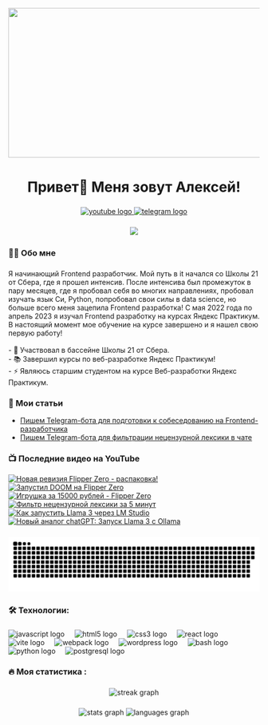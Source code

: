<br clear="both">

<div align="center">
  <img height="300" width="600" src="https://user-images.githubusercontent.com/74038190/225813708-98b745f2-7d22-48cf-9150-083f1b00d6c9.gif"  />
</div>

###

<h1 align="center">Привет👋 Меня зовут Алексей!</h1>

###

<div align="center">
  <a href="https://www.youtube.com/@tehno.maniak" target="_blank">
    <img src="https://img.shields.io/static/v1?message=Youtube&logo=youtube&label=&color=FF0000&logoColor=white&labelColor=&style=for-the-badge" height="25" alt="youtube logo"  />
  </a>
  <a href="https://t.me/tehnomaniak07" target="_blank">
    <img src="https://img.shields.io/static/v1?message=Telegram&logo=telegram&label=&color=2CA5E0&logoColor=white&labelColor=&style=for-the-badge" height="25" alt="telegram logo"  />
  </a>
</div>

###

<div align="center">
  <img src="https://visitor-badge.laobi.icu/badge?page_id=filimonovalexey.filimonovalexey&"  />
</div>

###

<h3 align="left">👩‍💻  Обо мне</h3>

###

<p align="left">Я начинающий Frontend разработчик. Мой путь в it начался со Школы 21 от Сбера, где я прошел интенсив. После интенсива был промежуток в пару месяцев, где я пробовал себя во многих направлениях, пробовал изучать язык Си, Python, попробовал свои силы в data science, но больше всего меня зацепила Frontend разработка! С мая 2022 года по апрель 2023 я изучал Frontend разработку на курсах Яндекс Практикум. В настоящий момент мое обучение на курсе завершено и я нашел свою первую работу!<br><br>- 🔭 Участвовал в бассейне Школы 21 от Сбера.<br>- 📚 Завершил курсы по веб-разработке Яндекс Практикум!<br>- ⚡ Являюсь старшим студентом на курсе Веб-разработки Яндекс Практикум.</p>

###
<h3 align="left">📕 Мои статьи</h3>

- [Пишем Telegram-бота для подготовки к собеседованию на Frontend-разработчика](https://proglib.io/p/pishem-telegram-bota-dlya-podgotovki-k-sobesedovaniyu-na-frontend-razrabotchika-2024-05-29)
- [Пишем Telegram-бота для фильтрации нецензурной лексики в чате](https://proglib.io/p/pishem-telegram-bota-dlya-filtracii-necenzurnoy-leksiki-v-chate-2024-07-15)

###

<h3 align="left">📺 Последние видео на YouTube</h3>

<!-- BEGIN YOUTUBE-CARDS -->
[![Новая ревизия Flipper Zero - распаковка!](https://ytcards.demolab.com/?id=DdDa3ufbkbw&title=%D0%9D%D0%BE%D0%B2%D0%B0%D1%8F+%D1%80%D0%B5%D0%B2%D0%B8%D0%B7%D0%B8%D1%8F+Flipper+Zero+-+%D1%80%D0%B0%D1%81%D0%BF%D0%B0%D0%BA%D0%BE%D0%B2%D0%BA%D0%B0%21&lang=en&timestamp=1721565730&background_color=%230d1117&title_color=%23ffffff&stats_color=%23dedede&max_title_lines=1&width=250&border_radius=5 "Новая ревизия Flipper Zero - распаковка!")](https://www.youtube.com/watch?v=DdDa3ufbkbw)
[![Запустил DOOM на Flipper Zero](https://ytcards.demolab.com/?id=SMQ0143pX1g&title=%D0%97%D0%B0%D0%BF%D1%83%D1%81%D1%82%D0%B8%D0%BB+DOOM+%D0%BD%D0%B0+Flipper+Zero&lang=en&timestamp=1721231566&background_color=%230d1117&title_color=%23ffffff&stats_color=%23dedede&max_title_lines=1&width=250&border_radius=5 "Запустил DOOM на Flipper Zero")](https://www.youtube.com/watch?v=SMQ0143pX1g)
[![Игрушка за 15000 рублей - Flipper Zero](https://ytcards.demolab.com/?id=snJTntADeNM&title=%D0%98%D0%B3%D1%80%D1%83%D1%88%D0%BA%D0%B0+%D0%B7%D0%B0+15000+%D1%80%D1%83%D0%B1%D0%BB%D0%B5%D0%B9+-+Flipper+Zero&lang=en&timestamp=1721199626&background_color=%230d1117&title_color=%23ffffff&stats_color=%23dedede&max_title_lines=1&width=250&border_radius=5 "Игрушка за 15000 рублей - Flipper Zero")](https://www.youtube.com/watch?v=snJTntADeNM)
[![Фильтр нецензурной лексики за 5 минут](https://ytcards.demolab.com/?id=UrtMJoF_gbk&title=%D0%A4%D0%B8%D0%BB%D1%8C%D1%82%D1%80+%D0%BD%D0%B5%D1%86%D0%B5%D0%BD%D0%B7%D1%83%D1%80%D0%BD%D0%BE%D0%B9+%D0%BB%D0%B5%D0%BA%D1%81%D0%B8%D0%BA%D0%B8+%D0%B7%D0%B0+5+%D0%BC%D0%B8%D0%BD%D1%83%D1%82&lang=en&timestamp=1720865285&background_color=%230d1117&title_color=%23ffffff&stats_color=%23dedede&max_title_lines=1&width=250&border_radius=5 "Фильтр нецензурной лексики за 5 минут")](https://www.youtube.com/watch?v=UrtMJoF_gbk)
[![Как запустить Llama 3 через LM Studio](https://ytcards.demolab.com/?id=9U2YVhGf4VM&title=%D0%9A%D0%B0%D0%BA+%D0%B7%D0%B0%D0%BF%D1%83%D1%81%D1%82%D0%B8%D1%82%D1%8C+Llama+3+%D1%87%D0%B5%D1%80%D0%B5%D0%B7+LM+Studio&lang=en&timestamp=1720768500&background_color=%230d1117&title_color=%23ffffff&stats_color=%23dedede&max_title_lines=1&width=250&border_radius=5 "Как запустить Llama 3 через LM Studio")](https://www.youtube.com/watch?v=9U2YVhGf4VM)
[![Новый аналог chatGPT: Запуск Llama 3 с Ollama](https://ytcards.demolab.com/?id=eLFIAzZ337U&title=%D0%9D%D0%BE%D0%B2%D1%8B%D0%B9+%D0%B0%D0%BD%D0%B0%D0%BB%D0%BE%D0%B3+chatGPT%3A+%D0%97%D0%B0%D0%BF%D1%83%D1%81%D0%BA+Llama+3+%D1%81+Ollama&lang=en&timestamp=1720704627&background_color=%230d1117&title_color=%23ffffff&stats_color=%23dedede&max_title_lines=1&width=250&border_radius=5 "Новый аналог chatGPT: Запуск Llama 3 с Ollama")](https://www.youtube.com/watch?v=eLFIAzZ337U)
<!-- END YOUTUBE-CARDS -->

###

<p align="center">
 <img width="600" src="assets/github-snake.svg" alt="snake"/>
</p>

###

<h3 align="left">🛠 Технологии:</h3>

###

<div align="left">
  <img src="https://cdn.jsdelivr.net/gh/devicons/devicon/icons/javascript/javascript-original.svg" height="40" alt="javascript logo"  />
  <img width="12" />
  <img src="https://cdn.jsdelivr.net/gh/devicons/devicon/icons/html5/html5-original.svg" height="40" alt="html5 logo"  />
  <img width="12" />
  <img src="https://cdn.jsdelivr.net/gh/devicons/devicon/icons/css3/css3-original.svg" height="40" alt="css3 logo"  />
  <img width="12" />
  <img src="https://cdn.jsdelivr.net/gh/devicons/devicon/icons/react/react-original.svg" height="40" alt="react logo"  />
  <img width="12" />
  <img src="https://skillicons.dev/icons?i=vite" height="40" alt="vite logo"  />
  <img width="12" />
  <img src="https://cdn.simpleicons.org/webpack/8DD6F9" height="40" alt="webpack logo"  />
  <img width="12" />
  <img src="https://skillicons.dev/icons?i=wordpress" height="40" alt="wordpress logo"  />
  <img width="12" />
  <img src="https://cdn.simpleicons.org/gnubash/4EAA25" height="40" alt="bash logo"  />
  <img width="12" />
  <img src="https://skillicons.dev/icons?i=py" height="40" alt="python logo"  />
  <img width="12" />
  <img src="https://skillicons.dev/icons?i=postgres" height="40" alt="postgresql logo"  />
</div>

###

<h3 align="left">🔥   Моя статистика :</h3>

###

<div align="center">
  <img src="https://streak-stats.demolab.com?user=filimonovalexey&locale=en&mode=daily&theme=dark&hide_border=false&border_radius=5&order=3" height="220" alt="streak graph"  />
</div>

###

<div align="center">
  <img src="https://github-readme-stats.vercel.app/api?username=filimonovalexey&hide_title=false&hide_rank=false&show_icons=true&include_all_commits=true&count_private=true&disable_animations=false&theme=dracula&locale=en&hide_border=false&order=1" height="150" alt="stats graph"  />
  <img src="https://github-readme-stats.vercel.app/api/top-langs?username=filimonovalexey&locale=en&hide_title=false&layout=compact&card_width=320&langs_count=5&theme=dracula&hide_border=false&order=2" height="150" alt="languages graph"  />
</div>

###